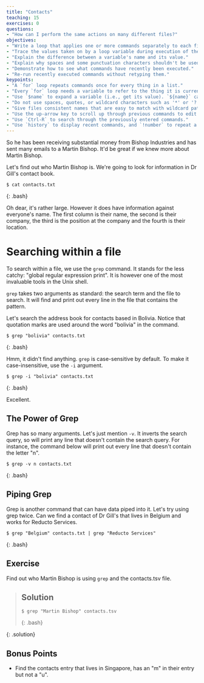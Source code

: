 ```yaml
---
title: "Contacts"
teaching: 15
exercises: 0
questions:
- "How can I perform the same actions on many different files?"
objectives:
- "Write a loop that applies one or more commands separately to each file in a set of files."
- "Trace the values taken on by a loop variable during execution of the loop."
- "Explain the difference between a variable's name and its value."
- "Explain why spaces and some punctuation characters shouldn't be used in file names."
- "Demonstrate how to see what commands have recently been executed."
- "Re-run recently executed commands without retyping them."
keypoints:
- "A `for` loop repeats commands once for every thing in a list."
- "Every `for` loop needs a variable to refer to the thing it is currently operating on."
- "Use `$name` to expand a variable (i.e., get its value). `${name}` can also be used."
- "Do not use spaces, quotes, or wildcard characters such as '*' or '?' in filenames, as it complicates variable expansion."
- "Give files consistent names that are easy to match with wildcard patterns to make it easy to select them for looping."
- "Use the up-arrow key to scroll up through previous commands to edit and repeat them."
- "Use `Ctrl-R` to search through the previously entered commands."
- "Use `history` to display recent commands, and `!number` to repeat a command by number."
---
```


So he has been receiving substantial money from Bishop Industries and has sent many emails to a Martin Bishop. It'd be great if we knew more about Martin Bishop.

Let's find out who Martin Bishop is. We're going to look for information in Dr Gill's contact book.

~~~
$ cat contacts.txt
~~~
{: .bash}

Oh dear, it's rather large. However it does have information against everyone's name. The first column is their name, the second is their company, the third is the position at the company and the fourth is their location.

# Searching within a file

To search within a file, we use the `grep` command. It stands for the less catchy: "global regular expression print". It is however one of the most invaluable tools in the Unix shell.

`grep` takes two arguments as standard: the search term and the file to search. It will find and print out every line in the file that contains the pattern. 

Let's search the address book for contacts based in Bolivia. Notice that quotation marks are used around the word "bolivia" in the command.

~~~
$ grep "bolivia" contacts.txt
~~~
{: .bash}

Hmm, it didn't find anything. `grep` is case-sensitive by default. To make it case-insensitive, use the `-i` argument.

~~~
$ grep -i "bolivia" contacts.txt
~~~
{: .bash}

Excellent.

## The Power of Grep

Grep has so many arguments. Let's just mention `-v`. It inverts the search query, so will print any line that doesn't contain the search query. For instance, the command below will print out every line that doesn't contain the letter "n".

~~~
$ grep -v n contacts.txt
~~~
{: .bash}

## Piping Grep

Grep is another command that can have data piped into it. Let's try using grep twice. Can we find a contact of Dr Gill's that lives in Belgium and works for Reducto Services.

~~~
$ grep "Belgium" contacts.txt | grep "Reducto Services"
~~~
{: .bash}

## Exercise

Find out who Martin Bishop is using `grep` and the contacts.tsv file.

> ## Solution
>
> ~~~
> $ grep "Martin Bishop" contacts.tsv
> ~~~
> {: .bash}
>
{: .solution}

## Bonus Points

- Find the contacts entry that lives in Singapore, has an "m" in their entry but not a "u".

